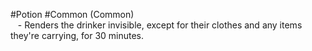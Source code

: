 #Potion #Common 
(Common)  
   - Renders the drinker invisible, except for their clothes and any items they're carrying, for 30 minutes.  
